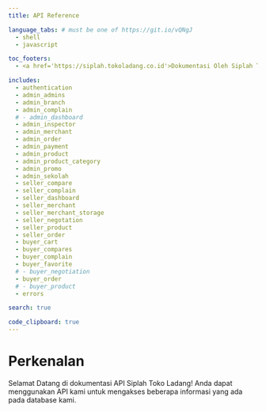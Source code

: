 ```yaml
---
title: API Reference

language_tabs: # must be one of https://git.io/vQNgJ
  - shell
  - javascript

toc_footers:
  - <a href='https://siplah.tokoladang.co.id'>Dokumentasi Oleh Siplah Toko Ladang</a>

includes:
  - authentication
  - admin_admins
  - admin_branch
  - admin_complain
  # - admin_dashboard
  - admin_inspector
  - admin_merchant
  - admin_order
  - admin_payment
  - admin_product
  - admin_product_category
  - admin_promo
  - admin_sekolah
  - seller_compare
  - seller_complain
  - seller_dashboard
  - seller_merchant
  - seller_merchant_storage
  - seller_negotation
  - seller_product
  - seller_order
  - buyer_cart
  - buyer_compares
  - buyer_complain
  - buyer_favorite
  # - buyer_negotiation
  - buyer_order
  # - buyer_product
  - errors

search: true

code_clipboard: true
---
```


# Perkenalan

Selamat Datang di dokumentasi API Siplah Toko Ladang! Anda dapat menggunakan API kami untuk mengakses beberapa informasi yang ada pada database kami.
